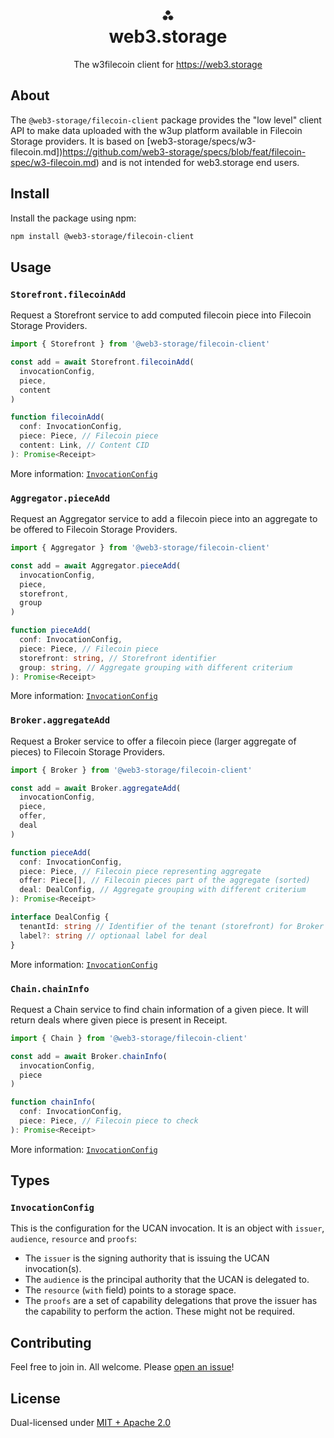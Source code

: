 <h1 align="center">⁂<br/>web3.storage</h1>
<p align="center">The w3filecoin client for <a href="https://web3.storage">https://web3.storage</a></p>

## About

The `@web3-storage/filecoin-client` package provides the "low level" client API to make data uploaded with the w3up platform available in Filecoin Storage providers. It is based on [web3-storage/specs/w3-filecoin.md])https://github.com/web3-storage/specs/blob/feat/filecoin-spec/w3-filecoin.md) and is not intended for web3.storage end users.

## Install

Install the package using npm:

```bash
npm install @web3-storage/filecoin-client
```

## Usage

### `Storefront.filecoinAdd`

Request a Storefront service to add computed filecoin piece into Filecoin Storage Providers.

```js
import { Storefront } from '@web3-storage/filecoin-client'

const add = await Storefront.filecoinAdd(
  invocationConfig,
  piece,
  content
)
```

```typescript
function filecoinAdd(
  conf: InvocationConfig,
  piece: Piece, // Filecoin piece
  content: Link, // Content CID
): Promise<Receipt>
```

More information: [`InvocationConfig`](#invocationconfig)

### `Aggregator.pieceAdd`

Request an Aggregator service to add a filecoin piece into an aggregate to be offered to Filecoin Storage Providers.

```js
import { Aggregator } from '@web3-storage/filecoin-client'

const add = await Aggregator.pieceAdd(
  invocationConfig,
  piece,
  storefront,
  group
)
```

```typescript
function pieceAdd(
  conf: InvocationConfig,
  piece: Piece, // Filecoin piece
  storefront: string, // Storefront identifier
  group: string, // Aggregate grouping with different criterium
): Promise<Receipt>
```

More information: [`InvocationConfig`](#invocationconfig)

### `Broker.aggregateAdd`

Request a Broker service to offer a filecoin piece (larger aggregate of pieces) to Filecoin Storage Providers.

```js
import { Broker } from '@web3-storage/filecoin-client'

const add = await Broker.aggregateAdd(
  invocationConfig,
  piece,
  offer,
  deal
)
```

```typescript
function pieceAdd(
  conf: InvocationConfig,
  piece: Piece, // Filecoin piece representing aggregate
  offer: Piece[], // Filecoin pieces part of the aggregate (sorted)
  deal: DealConfig, // Aggregate grouping with different criterium
): Promise<Receipt>

interface DealConfig {
  tenantId: string // Identifier of the tenant (storefront) for Broker
  label?: string // optionaal label for deal
}
```

More information: [`InvocationConfig`](#invocationconfig)

### `Chain.chainInfo`

Request a Chain service to find chain information of a given piece. It will return deals where given piece is present in Receipt.

```js
import { Chain } from '@web3-storage/filecoin-client'

const add = await Broker.chainInfo(
  invocationConfig,
  piece
)
```

```typescript
function chainInfo(
  conf: InvocationConfig,
  piece: Piece, // Filecoin piece to check
): Promise<Receipt>
```

More information: [`InvocationConfig`](#invocationconfig)

## Types

### `InvocationConfig`

This is the configuration for the UCAN invocation. It is an object with `issuer`, `audience`, `resource` and `proofs`:

- The `issuer` is the signing authority that is issuing the UCAN invocation(s).
- The `audience` is the principal authority that the UCAN is delegated to.
- The `resource` (`with` field) points to a storage space.
- The `proofs` are a set of capability delegations that prove the issuer has the capability to perform the action. These might not be required.

## Contributing

Feel free to join in. All welcome. Please [open an issue](https://github.com/web3-storage/w3protocol/issues)!

## License

Dual-licensed under [MIT + Apache 2.0](https://github.com/web3-storage/w3protocol/blob/main/license.md)
